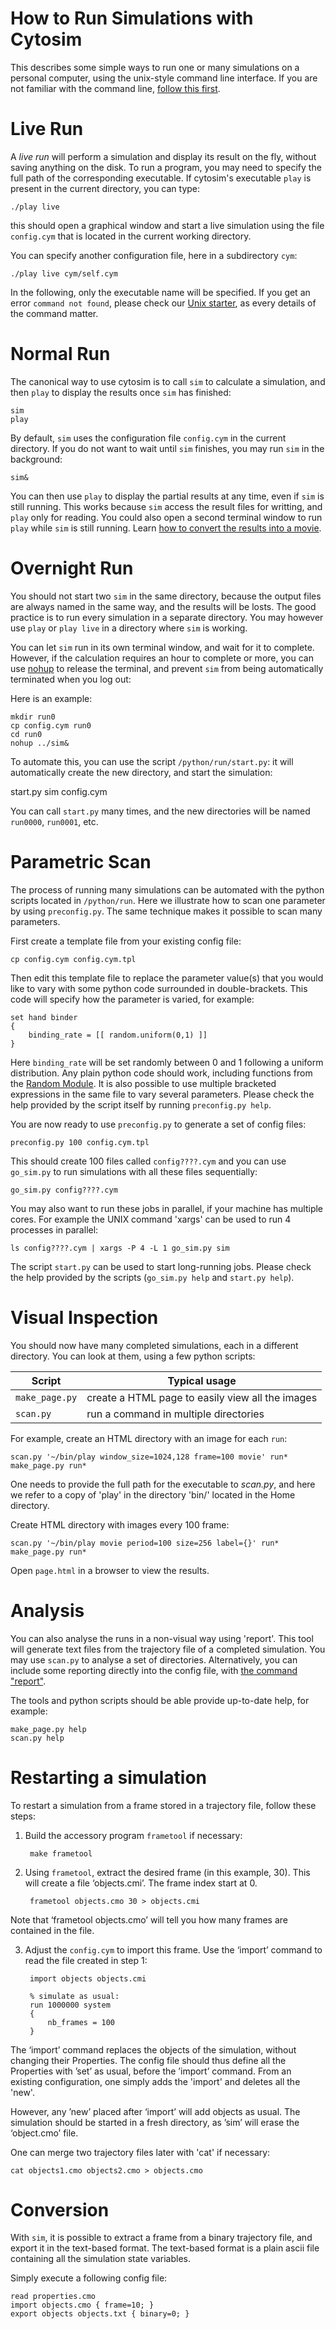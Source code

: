 # How to Run Simulations with Cytosim

This describes some simple ways to run one or many simulations on a personal computer,
using the unix-style command line interface. If you are not familiar with the command line, [follow this first](starter.md).

# Live Run

A *live run* will perform a simulation and display its result on the fly, without saving anything on the disk.
To run a program, you may need to specify the full path of the corresponding executable.
If cytosim's executable `play` is present in the current directory, you can type:
 
	./play live

this should open a graphical window and start a live simulation using the file
`config.cym` that is located in the current working directory.

You can specify another configuration file, here in a subdirectory `cym`:
 
	./play live cym/self.cym

In the following, only the executable name will be specified. If you get an error `command not found`, please check our [Unix starter](starter.md), as every details of the command matter. 

# Normal Run
 
The canonical way to use cytosim is to call `sim` to calculate a simulation,
and then `play` to display the results once `sim` has finished:
	 
	sim
	play
 
By default, `sim` uses the configuration file `config.cym` in the current directory.
If you do not want to wait until `sim` finishes, you may run `sim` in the background:
 
	sim&
 
You can then use `play` to display the partial results at any time, even if `sim` is still running. This works because `sim` access the result files for writting, and `play` only for reading. You could also open a second terminal window to run `play` while `sim` is still running. Learn [how to convert the results into a movie](making_movies.md).


# Overnight Run
 
You should not start two `sim` in the same directory, because the output files
are always named in the same way, and the results will be losts. The good practice
is to run every simulation in a separate directory.
You may however use `play` or `play live` in a directory where `sim` is working.

You can let `sim` run in its own terminal window, and wait for it to complete.
However, if the calculation requires an hour to complete or more,
you can use <a href="http://en.wikipedia.org/wiki/Nohup">nohup</a> to release the
terminal, and prevent `sim` from being automatically terminated when you log out:

Here is an example:
	
	mkdir run0
	cp config.cym run0
	cd run0
	nohup ../sim&

To automate this, you can use the script `/python/run/start.py`:
it will automatically create the new directory, and start the simulation:
 
start.py sim config.cym
 
You can call `start.py` many times, and the new directories will be named `run0000`, `run0001`, etc.


# Parametric Scan

The process of running many simulations can be automated with the python scripts
located in `/python/run`. Here we illustrate how to scan one parameter by using `preconfig.py`.
The same technique makes it possible to scan many parameters.

First create a template file from your existing config file:

	cp config.cym config.cym.tpl
 
Then edit this template file to replace the parameter value(s) that you would like
to vary with some python code surrounded in double-brackets.
This code will specify how the parameter is varied, for example:
 
	set hand binder
	{
	 	binding_rate = [[ random.uniform(0,1) ]]
	}
 
Here `binding_rate` will be set randomly between 0 and 1 following a uniform distribution.
Any plain python code should work, including functions from the <a href="http://docs.python.org/library/random.html">Random Module</a>.
It is also possible to use multiple bracketed expressions in the same file to vary several parameters.
Please check the help provided by the script itself by running `preconfig.py help`.

 
You are now ready to use `preconfig.py` to generate a set of config files:

	preconfig.py 100 config.cym.tpl
 
This should create 100 files called `config????.cym` and
you can use `go_sim.py` to run simulations with all these files sequentially:
 
	go_sim.py config????.cym
 
You may also want to run these jobs in parallel, if your machine has multiple cores.
For example the UNIX command 'xargs' can be used to run 4 processes in parallel:

	ls config????.cym | xargs -P 4 -L 1 go_sim.py sim
 
The script `start.py` can be used to start long-running jobs.
Please check the help provided by the scripts (`go_sim.py help` and `start.py help`).


# Visual Inspection

You should now have many completed simulations, each in a different directory.
You can look at them, using a few python scripts:

Script          |   Typical usage                                   |
----------------|----------------------------------------------------
`make_page.py`  | create a HTML page to easily view all the images
`scan.py`       | run a command in multiple directories


For example, create an HTML directory with an image for each `run`:

	scan.py '~/bin/play window_size=1024,128 frame=100 movie' run*
	make_page.py run*
 
One needs to provide the full path for the executable to *scan.py*, and here we refer
to a copy of 'play' in the directory 'bin/' located in the Home directory.

Create HTML directory with images every 100 frame:

	scan.py '~/bin/play movie period=100 size=256 label={}' run*
	make_page.py run*
 
Open `page.html` in a browser to view the results.
 
 
# Analysis

You can also analyse the runs in a non-visual way using 'report'.
This tool will generate text files from the trajectory file of a completed simulation.
You may use `scan.py` to analyse a set of directories.
Alternatively, you can include some reporting directly into the config file,
with [the command "report"](../sim/commands.md).


The tools and python scripts should be able provide up-to-date help, for example:

	make_page.py help
	scan.py help

# Restarting a simulation

To restart a simulation from a frame stored in a trajectory file,
follow these steps:

1. Build the accessory program `frametool` if necessary:

		make frametool

2. Using `frametool`, extract the desired frame (in this example, 30).
This will create a file ‘objects.cmi’. The frame index start at 0. 

		frametool objects.cmo 30 > objects.cmi
Note that ‘frametool objects.cmo’ will tell you how many frames are contained
in the file.

3. Adjust the `config.cym` to import this frame.
Use the ‘import’ command to read the file created in step 1:
	
		import objects objects.cmi
		
		% simulate as usual:
		run 1000000 system
		{
			nb_frames = 100
		}

The ‘import’ command replaces the objects of the simulation, without changing their Properties. The config file should thus define all the Properties with ’set’ as usual, before the ’import’ command. From an existing configuration, one simply adds the 'import' and deletes all the 'new'.

However, any ’new’ placed after ‘import’ will add objects as usual. The simulation should be started in a fresh directory, as ’sim’ will erase the ‘object.cmo’ file.

One can merge two trajectory files later with 'cat' if necessary:

	cat objects1.cmo objects2.cmo > objects.cmo

# Conversion

With `sim`, it is possible to extract a frame from a binary trajectory file,
and export it in the text-based format. The text-based format is a plain ascii
file containing all the simulation state variables.


Simply execute a following config file:

	read properties.cmo
	import objects.cmo { frame=10; }
	export objects objects.txt { binary=0; }

